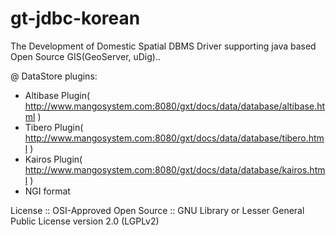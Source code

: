 gt-jdbc-korean
==============

The Development of Domestic Spatial DBMS Driver supporting java based Open Source GIS(GeoServer, uDig)..


@ DataStore plugins:
  - Altibase Plugin( http://www.mangosystem.com:8080/gxt/docs/data/database/altibase.html )
  - Tibero Plugin( http://www.mangosystem.com:8080/gxt/docs/data/database/tibero.html )
  - Kairos Plugin( http://www.mangosystem.com:8080/gxt/docs/data/database/kairos.html )
  - NGI format 

License :: OSI-Approved Open Source :: GNU Library or Lesser General Public License version 2.0 (LGPLv2)